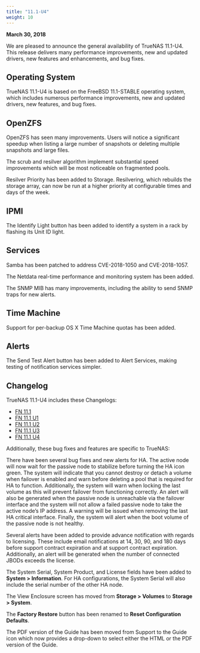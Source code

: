 ```yaml
---
title: "11.1-U4"
weight: 10
---
```


**March 30, 2018**

We are pleased to announce the general availability of TrueNAS 11.1-U4. This release delivers many performance improvements, new and updated drivers, new features and enhancements, and bug fixes.

## Operating System

TrueNAS 11.1-U4 is based on the FreeBSD 11.1-STABLE operating system, which includes numerous performance improvements, new and updated drivers, new features, and bug fixes.

## OpenZFS

OpenZFS has seen many improvements. Users will notice a significant speedup when listing a large number of snapshots or deleting multiple snapshots and large files.

The scrub and resilver algorithm implement substantial speed improvements which will be most noticeable on fragmented pools.

Resilver Priority has been added to Storage. Resilvering, which rebuilds the storage array, can now be run at a higher priority at configurable times and days of the week.

## IPMI

The Identify Light button has been added to identify a system in a rack by flashing its Unit ID light.

## Services

Samba has been patched to address CVE-2018-1050 and CVE-2018-1057.

The Netdata real-time performance and monitoring system has been added.

The SNMP MIB has many improvements, including the ability to send SNMP traps for new alerts.

## Time Machine

Support for per-backup OS X Time Machine quotas has been added.

## Alerts

The Send Test Alert button has been added to Alert Services, making testing of notification services simpler.

## Changelog

TrueNAS 11.1-U4 includes these Changelogs:

* [FN 11.1](https://docs.ixsystems.com/hub/additional-topics/legacy/fn-legacy-docs/release-notes/fn-11.1/)
* [FN 11.1 U1](https://docs.ixsystems.com/hub/additional-topics/legacy/fn-legacy-docs/release-notes/fn-11.1-u1/)
* [FN 11.1 U2](https://docs.ixsystems.com/hub/additional-topics/legacy/fn-legacy-docs/release-notes/fn-11.1-u2/)
* [FN 11.1 U3](https://docs.ixsystems.com/hub/additional-topics/legacy/fn-legacy-docs/release-notes/fn-11.1-u3/)
* [FN 11.1 U4](https://docs.ixsystems.com/hub/additional-topics/legacy/fn-legacy-docs/release-notes/fn-11.1-u4/)

Additionally, these bug fixes and features are specific to TrueNAS:

There have been several bug fixes and new alerts for HA. The active node will now wait for the passive node to stabilize before turning the HA icon green. The system will indicate that you cannot destroy or detach a volume when failover is enabled and warn before deleting a pool that is required for HA to function. Additionally, the system will warn when locking the last volume as this will prevent failover from functioning correctly. An alert will also be generated when the passive node is unreachable via the failover interface and the system will not allow a failed passive node to take the active node’s IP address. A warning will be issued when removing the last HA critical interface. Finally, the system will alert when the boot volume of the passive node is not healthy.

Several alerts have been added to provide advance notification with regards to licensing. These include email notifications at 14, 30, 90, and 180 days before support contract expiration and at support contract expiration. Additionally, an alert will be generated when the number of connected JBODs exceeds the license.

The System Serial, System Product, and License fields have been added to **System > Information**. For HA configurations, the System Serial will also include the serial number of the other HA node.

The View Enclosure screen has moved from **Storage > Volumes** to **Storage > System**.

The **Factory Restore** button has been renamed to **Reset Configuration Defaults**.

The PDF version of the Guide has been moved from Support to the Guide icon which now provides a drop-down to select either the HTML or the PDF version of the Guide.
